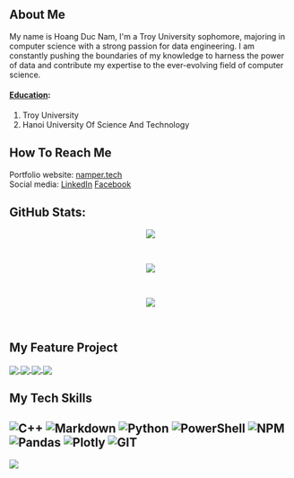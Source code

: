 ## About Me
<p> My name is Hoang Duc Nam, I'm a Troy University sophomore, majoring in computer science with a strong passion for data engineering. I am constantly pushing the boundaries of my knowledge to harness the power of data and contribute my expertise to the ever-evolving field of computer science.</p>

#### <ins>Education</ins>:
1. Troy University
2. Hanoi University Of Science And Technology

## How To Reach Me
Portfolio website: [namper.tech](https://namper.tech/) <br/>
Social media: [LinkedIn](https://www.linkedin.com/in/nam-hd) [Facebook](https://www.facebook.com/nam.doffy) <br/>

## GitHub Stats:
<p align="center"> <img align="center" src="https://github-readme-stats.vercel.app/api/top-langs/?username=nam-ruto&theme=react&hide_border=false&include_all_commits=false&count_private=false&layout=compact" /></p><br/>

<p align="center"> <img align="center" src="https://github-readme-stats.vercel.app/api?username=nam-ruto&theme=react&hide_border=false&include_all_commits=false&count_private=false" /></p><br/>

<p align="center"> <img align="center" src="[![GitHub Streak](https://github-readme-streak-stats.herokuapp.com?user=nam-ruto&theme=tokyonight-duo)](https://git.io/streak-stats)" /></p><br/>

## My Feature Project
<!-- Row 1 -->
<a href="https://github.com/nam-ruto/SnakeGame">
  <img align="center" src="https://github-readme-stats-anuraghazra1.vercel.app/api/pin/?username=nam-ruto&repo=SnakeGame&theme=radical" />
</a>
<a href="https://github.com/nam-ruto/pomoTimerTest">
  <img align="center" src="https://github-readme-stats-anuraghazra1.vercel.app/api/pin/?username=nam-ruto&repo=pomoTimerTest&theme=merko" />
</a>
<!-- Row 2 -->
<a href="https://github.com/nam-ruto/BKcorporation_mng_system">
  <!-- Change the `github-readme-stats.anuraghazra1.vercel.app` to `github-readme-stats.vercel.app`  -->
  <img align="center" src="https://github-readme-stats.anuraghazra1.vercel.app/api/pin/?username=nam-ruto&repo=BKcorporation_mng_system&theme=gruvbox" />
</a>    
<a href="https://github.com/nam-ruto/programming_book">
  <!-- Change the `github-readme-stats.anuraghazra1.vercel.app` to `github-readme-stats.vercel.app`  -->
  <img align="center" src="https://github-readme-stats.anuraghazra1.vercel.app/api/pin/?username=nam-ruto&repo=programming_book&theme=dark" />
</a>

## My Tech Skills
![C++](https://img.shields.io/badge/c++-%2300599C.svg?style=for-the-badge&logo=c%2B%2B&logoColor=white) ![Markdown](https://img.shields.io/badge/markdown-%23000000.svg?style=for-the-badge&logo=markdown&logoColor=white) ![Python](https://img.shields.io/badge/python-3670A0?style=for-the-badge&logo=python&logoColor=ffdd54) ![PowerShell](https://img.shields.io/badge/PowerShell-%235391FE.svg?style=for-the-badge&logo=powershell&logoColor=white) ![NPM](https://img.shields.io/badge/NPM-%23CB3837.svg?style=for-the-badge&logo=npm&logoColor=white) ![Pandas](https://img.shields.io/badge/pandas-%23150458.svg?style=for-the-badge&logo=pandas&logoColor=white) ![Plotly](https://img.shields.io/badge/Plotly-%233F4F75.svg?style=for-the-badge&logo=plotly&logoColor=white) ![GIT](https://img.shields.io/badge/Git-fc6d26?style=for-the-badge&logo=git&logoColor=white)
---
[![](https://visitcount.itsvg.in/api?id=nam-ruto&icon=2&color=9)](https://visitcount.itsvg.in)
